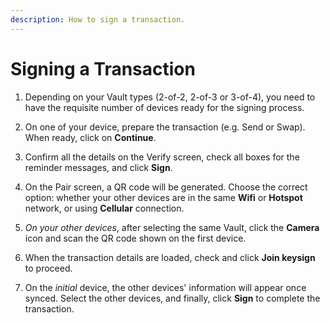 ```yaml
---
description: How to sign a transaction.
---
```


# Signing a Transaction

1. Depending on your Vault types (2-of-2, 2-of-3 or 3-of-4), you need to have the requisite number of devices ready for the signing process.&#x20;

2. On one of your device, prepare the transaction (e.g. Send or Swap). When ready, click on **Continue**.&#x20;

3. Confirm all the details on the Verify screen, check all boxes for the reminder messages, and click **Sign**.&#x20;

4. On the Pair screen, a QR code will be generated. Choose the correct option: whether your other devices are in the same **Wifi** or **Hotspot** network, or using **Cellular** connection.

5. *On your other devices*, after selecting the same Vault, click the **Camera** icon and scan the QR code shown on the first device.

6. When the transaction details are loaded, check and click **Join keysign** to proceed.

7. On the *initial* device, the other devices' information will appear once synced. Select the other devices, and finally, click **Sign** to complete the transaction.

